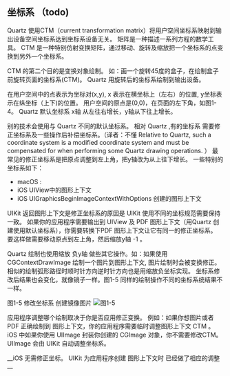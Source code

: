 ## 坐标系 （todo)

Quartz 使用CTM（current transformation matrix）将用户空间坐标系映射到输出设备空间坐标系达到坐标系设备无关。
矩阵是一种描述一系列方程的数学工具。
CTM 是一种特别仿射变换矩阵，通过移动、旋转及缩放把一个坐标系的点变换到另外一个坐标系。

CTM 的第二个目的是变换对象绘制。
如：画一个旋转45度的盒子，在绘制盒子前旋转页面的坐标系(CTM)。
Quartz 用旋转后的坐标系绘制到输出设备。

在用户空间中的点表示为坐标对(x,y), x 表示在横坐标上（左右）的位置, y坐标表示在纵坐标（上下)的位置。
用户空间的原点是(0,0)，在页面的左下角，如图1-4。
Quartz 默认坐标系 x轴 从左往右增长，y轴从下往上增长。

别的技术会使用与 Quartz 不同的默认坐标系。
相对 Quartz ,有的坐标系 需要修正坐标系及一些操作后补偿坐标系。（译者：不懂 Relative to Quartz, such a coordinate system is a modified coordinate system and must be compensated for when performing some Quartz drawing operations. ）
最常见的修正坐标系是把原点调整到左上角，把y轴改为从上往下增长。
一些特别的坐标系如下：
* macOS :  
* iOS UIView中的图形上下文
* iOS UIGraphicsBeginImageContextWithOptions 创建的图形上下文

UIKit 返回图形上下文是修正坐标系的原因是 UIKit 使用不同的坐标规范需要保持一致。
如果你的应用程序需要输出到 UIView 及 PDF 图形上下文（用Quartz 创建使用默认坐标系），你需要转换下PDF 图形上下文让它有同一的修正坐标系。
要这样做需要移动原点到左上角，然后缩放y轴 -1 。

Quartz 绘制也使用缩放 负y轴 做些其它操作。如：如果使用  CGContextDrawImage 绘制一个图片到图形上下文, 图片绘制时会被变换修正。相似的绘制弧形路径时顺时针方向逆时针方向也是用缩放负坐标实现。
坐标系修改后结果也会变化，就像镜子一样。图1-5 同样的绘制操作不同的坐标系统结果不一样。

图1-5 修改坐标系 创建镜像图片
![图1-5](https://developer.apple.com/library/content/documentation/GraphicsImaging/Conceptual/drawingwithquartz2d/Art/flipped_coordinates.jpg)


应用程序调整哪个绘制取决于你是否应用修正变换。
例如：如果你想图片或者PDF 正确绘制到 图形上下文，你的应用程序需要临时调整图形上下文 CTM 。
iOS 中如果你使用 UIImage 封装你创建的 CGImage 对象，你不需要修改CTM。UIImage 会由 UIKit 自动调整坐标系。

__iOS 无需修正坐标。 UIKit 为应用程序创建 图形上下文时 已经做了相应的调整 __
